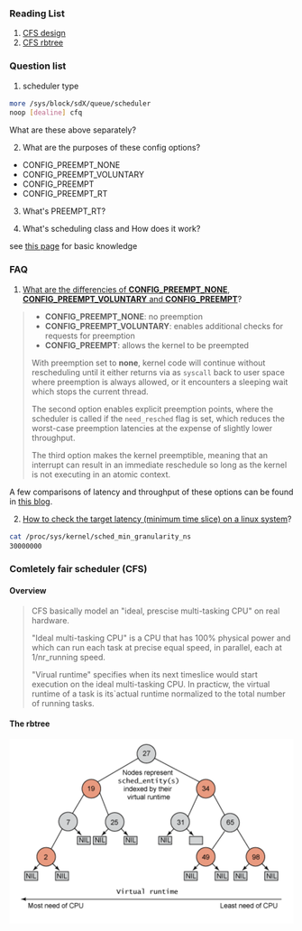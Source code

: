 ### Reading List

1. [CFS design](https://www.kernel.org/doc/html/latest/scheduler/sched-design-CFS.html)
2. [CFS rbtree](http://www.cs.montana.edu/~chandrima.sarkar/AdvancedOS/CSCI560_Proj_main/index.html)

### Question list

1. scheduler type

```Bash
more /sys/block/sdX/queue/scheduler
noop [dealine] cfq
```

What are these above separately?

2. What are the  purposes of these config options?

* CONFIG_PREEMPT_NONE
* CONFIG_PREEMPT_VOLUNTARY
* CONFIG_PREEMPT
* CONFIG_PREEMPT_RT

3. What's PREEMPT_RT?

4. What's scheduling class and How does it work?

see [this page](https://developer.toradex.com/knowledge-base/real-time-linux) for basic knowledge

### FAQ

1. [What are the differencies of __CONFIG_PREEMPT_NONE__, __CONFIG_PREEMPT_VOLUNTARY__ and __CONFIG_PREEMPT__](https://www.oreilly.com/library/view/mastering-embedded-linux/9781784392536/ch14s04.html)?

> * __CONFIG_PREEMPT_NONE__: no preemption
> * __CONFIG_PREEMPT_VOLUNTARY__: enables additional checks for requests for preemption
> * __CONFIG_PREEMPT__: allows the kernel to be preempted
>
> With preemption set to __none__, kernel code will continue without rescheduling until it either returns via as `syscall` back to user space where preemption is always allowed, or it encounters a sleeping wait which stops the current thread.
>
> The second option enables explicit preemption points, where the scheduler is called if the `need_resched` flag is set, which reduces the worst-case preemption latencies at the expense of slightly lower throughput.
>
> The third option makes the kernel preemptible, meaning that an interrupt can result in an immediate reschedule so long as the kernel is not executing in an atomic context.

A few comparisons of latency and throughput of these options can be found in [this blog](https://www.codeblueprint.co.uk/2019/12/23/linux-preemption-latency-throughput.html).

2. [How to check the target latency (minimum time slice) on a linux system](https://www.kernel.org/doc/html/latest/scheduler/sched-design-CFS.html)?

```Bash
cat /proc/sys/kernel/sched_min_granularity_ns
30000000
```

### Comletely fair scheduler (CFS)

#### Overview

> CFS basically model an "ideal, prescise multi-tasking CPU" on real hardware.
>
> "Ideal multi-tasking CPU" is a CPU that has 100% physical power and which can run each task at precise equal speed, in parallel, each at 1/nr_running speed.
>
> "Virual runtime" specifies when its next timeslice would start execution on the ideal multi-tasking CPU. In practicw, the virtual runtime of a task is its`actual runtime normalized to the total number of running tasks.

#### The rbtree

![rbtree](./figures/cfs_rbtree.png)
